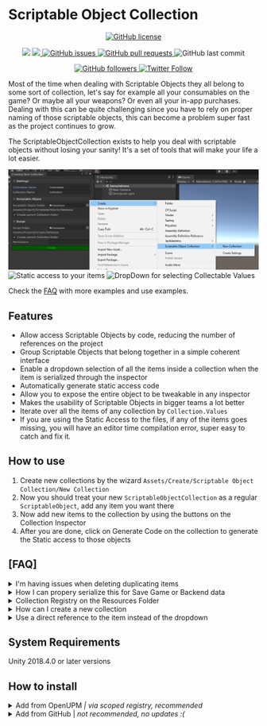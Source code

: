 # Scriptable Object Collection

<p align="center">
    <a href="https://github.com/brunomikoski/ScriptableObjectCollection/blob/master/LICENSE.md">
		<img alt="GitHub license" src ="https://img.shields.io/github/license/Thundernerd/Unity3D-PackageManagerModules" />
	</a>

</p> 
<p align="center">
	<a href="https://www.codacy.com/gh/brunomikoski/ScriptableObjectCollection/dashboard?utm_source=github.com&amp;utm_medium=referral&amp;utm_content=brunomikoski/ScriptableObjectCollection&amp;utm_campaign=Badge_Grade"><img src="https://app.codacy.com/project/badge/Grade/468941ad106648fc952ee1871840af9f"/></a>
    <a href="https://openupm.com/packages/com.brunomikoski.scriptableobjectcollection/">
        <img src="https://img.shields.io/npm/v/com.brunomikoski.scriptableobjectcollection?label=openupm&amp;registry_uri=https://package.openupm.com" />
    </a>

  <a href="https://github.com/brunomikoski/ScriptableObjectCollection/issues">
     <img alt="GitHub issues" src ="https://img.shields.io/github/issues/brunomikoski/ScriptableObjectCollection" />
  </a>

  <a href="https://github.com/brunomikoski/ScriptableObjectCollection/pulls">
   <img alt="GitHub pull requests" src ="https://img.shields.io/github/issues-pr/brunomikoski/ScriptableObjectCollection" />
  </a>
  
  <img alt="GitHub last commit" src ="https://img.shields.io/github/last-commit/brunomikoski/ScriptableObjectCollection" />
</p>

<p align="center">
    	<a href="https://github.com/brunomikoski">
        	<img alt="GitHub followers" src="https://img.shields.io/github/followers/brunomikoski?style=social">
	</a>	
	<a href="https://twitter.com/brunomikoski">
		<img alt="Twitter Follow" src="https://img.shields.io/twitter/follow/brunomikoski?style=social">
	</a>
</p>



Most of the time when dealing with Scriptable Objects they all belong to some sort of collection, let's say for example all your consumables on the game? Or maybe all your weapons? Or even all your in-app purchases. Dealing with this can be quite challenging since you have to rely on proper naming of those scriptable objects, this can become a problem super fast as the project continues to grow.

The ScriptableObjectCollection exists to help you deal with scriptable objects without losing your sanity! It's a set of tools that will make your life a lot easier.


![wizard](/Documentation~/create-collection-wizzard.png)
![Static access to your items](https://github.com/brunomikoski/ScriptableObjectCollection/blob/master/Documentation~/code-access.gif)
![DropDown for selecting Collectable Values](https://github.com/brunomikoski/ScriptableObjectCollection/blob/master/Documentation~/property-drawer.gif)

Check the [FAQ](https://github.com/brunomikoski/ScriptableObjectCollection/wiki/FAQ) with more examples and use examples.


## Features
- Allow access Scriptable Objects by code, reducing the number of references on the project
- Group Scriptable Objects that belong together in a simple coherent interface
- Enable a dropdown selection of all the items inside a collection when the item is serialized through the inspector
- Automatically generate static access code
- Allow you to expose the entire object to be tweakable in any inspector
- Makes the usability of Scriptable Objects in bigger teams a lot better
- Iterate over all the items of any collection by `Collection.Values`
- If you are using the Static Access to the files, if any of the items goes missing, you will have an editor time compilation error, super easy to catch and fix it.


## How to use
 1. Create new collections by the wizard `Assets/Create/Scriptable Object Collection/New Collection` 
 2. Now you should treat your new `ScriptableObjectCollection` as a regular `ScriptableObject`, add any item you want there  
 3. Now add new items to the collection by using the buttons on the Collection Inspector
 4. After you are done, click on Generate Code on the collection to generate the Static access to those objects


## [FAQ]
<details>
  <summary>I'm having issues when deleting duplicating items</summary>
 It's really hard to make sure those features work perfectly with the system since it depends on to catch up the GUIDs of the collectables, **ALWAYS** try to use the Add New / Deleting by the inspector itself
</details>

<details>
  <summary>How I can propery serialize this for Save Game or Backend data</summary>
There's a couple of ways of dealing with this, the easiest one is to use the `IndirectReference` when you need this data to be serialized, this will only store 2 GUIDs.
 Another option is writing a proper parser using the ISerializationCallback.
</details>

<details>
  <summary>Collection Registry on the Resources Folder</summary>
Since the CollectionsRegistry is inside the Resources folder, every reference this has to a collection and to all the collectables will be inside the Unity Resources bundle, and if you have a lot of references for expensive stuff, this can increase your startup time significantly, there are 2 things you should keep in mind: 
1. Use the Automatically Loaded items for items that should be available for the lifetime of your game
2. If you want to use this for more expensive stuff, let's say all the gameplay prefabs, you can uncheck the automatic initialization of this collection, and register the collection on your loading by using `CollectionsRegistry.Instance.RegisterCollection(Collection);` and removing it when they are not necessary anymore.
3. You can convert the items of a collection to references by using the "Convert To References" button in the collection inspector. This allows for more flexibility to load and unload items individually. These items are inserted into an Addressables group.
</details>
 
 <details>
  <summary>How can I create a new collection</summary>
You can use the Collection Creating Wizard by right click on the project panel and going into: `Assets/Create/Scriptable Object Collection/New Collection` this will create 3 items and respective folder: `YourCollectionName.cs` `YourCollectableName.cs` and the Collection Scriptable Object
![Create Collection Wizard](https://github.com/badawe/ScriptableObjectCollection/blob/master/Documentation~/create-collection-wizzard.png)
</details>
 
 
  <details>
  <summary>Use a direct reference to the item instead of the dropdown</summary>
When you add a reference to a Collectable you may choose how you want this to be displayed by adding `[CollectionItemEditorOptions]`.<br />
There are two Draw Types for now:<br /><br />
	- <b>DropDown</b> the default option which displays all the available options in a convenient drop-down, like an enum field <br />
- <b>AsReference</b> standard Scriptable Object field where you select the asset in a browser <br />
<br />
<img src="https://github.com/badawe/ScriptableObjectCollection/blob/master/Documentation~/property-drawer.gif" />
</details>
 
 
## System Requirements
Unity 2018.4.0 or later versions


## How to install

<details>
<summary>Add from OpenUPM <em>| via scoped registry, recommended</em></summary>

This package is available on OpenUPM: https://openupm.com/packages/com.brunomikoski.scriptableobjectcollection

To add the package to your project:

- open `Edit/Project Settings/Package Manager`
- add a new Scoped Registry:
  ```
  Name: OpenUPM
  URL:  https://package.openupm.com/
  Scope(s): com.brunomikoski
  ```
- click <kbd>Save</kbd>
- open Package Manager
- click <kbd>+</kbd>
- select <kbd>Add from Git URL</kbd>
- paste `com.brunomikoski.scriptableobjectcollection`
- click <kbd>Add</kbd>
</details>

<details>
<summary>Add from GitHub | <em>not recommended, no updates :( </em></summary>

You can also add it directly from GitHub on Unity 2019.4+. Note that you won't be able to receive updates through Package Manager this way, you'll have to update manually.

- open Package Manager
- click <kbd>+</kbd>
- select <kbd>Add from Git URL</kbd>
- paste `https://github.com/brunomikoski/ScriptableObjectCollection.git`
- click <kbd>Add</kbd>
</details>
